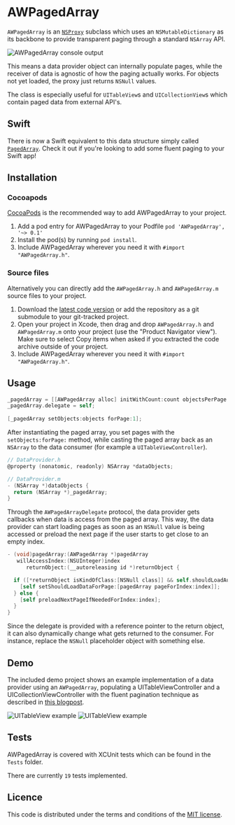 # AWPagedArray

`AWPagedArray` is an [`NSProxy`](https://developer.apple.com/library/ios/documentation/Cocoa/Reference/Foundation/Classes/NSProxy_Class/Reference/Reference.html) subclass which uses an `NSMutableDictionary` as its backbone to provide transparent paging through a standard `NSArray` API.

![AWPagedArray console output](https://dl.dropboxusercontent.com/u/330802/FluentResourcePaging/AWPagedArray%20console%20output.png)

This means a data provider object can internally populate pages, while the receiver of data is agnostic of how the paging actually works. For objects not yet loaded, the proxy just returns `NSNull` values. 

The class is especially useful for `UITableView`s and `UICollectionView`s which contain paged data from external API's.

## Swift
There is now a Swift equivalent to this data structure simply called [`PagedArray`](https://github.com/MrAlek/PagedArray). Check it out if you're looking to add some fluent paging to your Swift app!

## Installation

### Cocoapods
[CocoaPods](http://cocoapods.org) is the recommended way to add AWPagedArray to your project.

1. Add a pod entry for AWPagedArray to your Podfile `pod 'AWPagedArray', '~> 0.1'`
2. Install the pod(s) by running `pod install`.
3. Include AWPagedArray wherever you need it with `#import "AWPagedArray.h"`.

### Source files

Alternatively you can directly add the `AWPagedArray.h` and `AWPagedArray.m` source files to your project.

1. Download the [latest code version](https://github.com/MrAlek/AWPagedArray/archive/master.zip) or add the repository as a git submodule to your git-tracked project. 
2. Open your project in Xcode, then drag and drop `AWPagedArray.h` and `AWPagedArray.m` onto your project (use the "Product Navigator view"). Make sure to select Copy items when asked if you extracted the code archive outside of your project. 
3. Include AWPagedArray wherever you need it with `#import "AWPagedArray.h"`.

## Usage

```objective-c
_pagedArray = [[AWPagedArray alloc] initWithCount:count objectsPerPage:pageSize];
_pagedArray.delegate = self;
    
[_pagedArray setObjects:objects forPage:1];
```
    
After instantiating the paged array, you set pages with the `setObjects:forPage:` method, while casting the paged array back as an `NSArray` to the data consumer (for example a `UITableViewController`).

```objective-c
// DataProvider.h
@property (nonatomic, readonly) NSArray *dataObjects;

// DataProvider.m
- (NSArray *)dataObjects {
  return (NSArray *)_pagedArray;
}
```

Through the `AWPagedArrayDelegate` protocol, the data provider gets callbacks when data is access from the paged array. This way, the data provider can start loading pages as soon as an `NSNull` value is being accessed or preload the next page if the user starts to get close to an empty index.

```objective-c
- (void)pagedArray:(AWPagedArray *)pagedArray
   willAccessIndex:(NSUInteger)index
      returnObject:(__autoreleasing id *)returnObject {

  if ([*returnObject isKindOfClass:[NSNull class]] && self.shouldLoadAutomatically) {
    [self setShouldLoadDataForPage:[pagedArray pageForIndex:index]];
  } else {
    [self preloadNextPageIfNeededForIndex:index];
  }
}
```
    
Since the delegate is provided with a reference pointer to the return object, it can also dynamically change what gets returned to the consumer. For instance, replace the `NSNull` placeholder object with something else.

## Demo

The included demo project shows an example implementation of a data provider using an `AWPagedArray`, populating a UITableViewController and a UICollectionViewController with the fluent pagination technique as described in [this blogpost](http://www.iosnomad.com/blog/2014/4/21/fluent-pagination).

![UITableView example](GitHub/PreloadFluentPaging.gif)
![UITableView example](GitHub/PreloadFluentCollectionView.gif)

## Tests

AWPagedArray is covered with XCUnit tests which can be found in the `Tests` folder.

There are currently `19` tests implemented.

## Licence

This code is distributed under the terms and conditions of the [MIT license](LICENSE).
